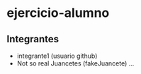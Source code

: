 # ejercicio-alumno

## Integrantes

- integrante1 (usuario github)
- Not so real Juancetes (fakeJuancete)
...

